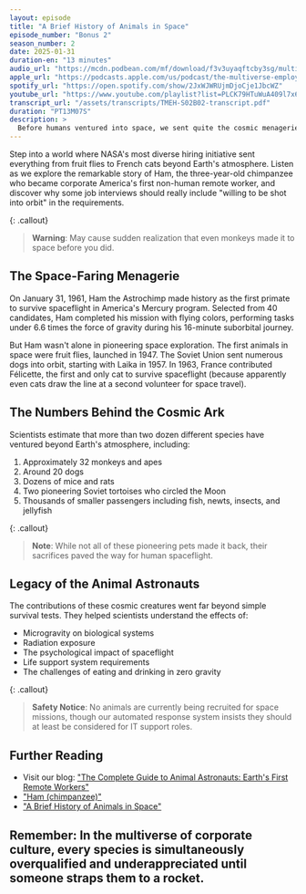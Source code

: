 ```yaml
---
layout: episode
title: "A Brief History of Animals in Space"
episode_number: "Bonus 2"
season_number: 2
date: 2025-01-31
duration-en: "13 minutes"
audio_url: "https://mcdn.podbean.com/mf/download/f3v3uyaqftcby3sg/multiverse-employee-handbook-s02e04-bonus-brief-history-animals-in-space.mp3"
apple_url: "https://podcasts.apple.com/us/podcast/the-multiverse-employee-handbook/id1764134739"
spotify_url: "https://open.spotify.com/show/2JxWJWRUjmDjoCje1JbcWZ"
youtube_url: "https://www.youtube.com/playlist?list=PLCK79HTuWuA409l7x6iRN_icn0xZFzamp"
transcript_url: "/assets/transcripts/TMEH-S02B02-transcript.pdf"
duration: "PT13M07S"
description: >
  Before humans ventured into space, we sent quite the cosmic menagerie. Join us for a special episode celebrating Ham the Astrochimp's historic spaceflight and all the pioneering pets who paved the way to the stars.
---
```


Step into a world where NASA's most diverse hiring initiative sent everything from fruit flies to French cats beyond Earth's atmosphere. Listen as we explore the remarkable story of Ham, the three-year-old chimpanzee who became corporate America's first non-human remote worker, and discover why some job interviews should really include "willing to be shot into orbit" in the requirements.

{: .callout}
> **Warning**: May cause sudden realization that even monkeys made it to space before you did.

## The Space-Faring Menagerie
On January 31, 1961, Ham the Astrochimp made history as the first primate to survive spaceflight in America's Mercury program. Selected from 40 candidates, Ham completed his mission with flying colors, performing tasks under 6.6 times the force of gravity during his 16-minute suborbital journey.

But Ham wasn't alone in pioneering space exploration. The first animals in space were fruit flies, launched in 1947. The Soviet Union sent numerous dogs into orbit, starting with Laika in 1957. In 1963, France contributed Félicette, the first and only cat to survive spaceflight (because apparently even cats draw the line at a second volunteer for space travel).

## The Numbers Behind the Cosmic Ark
Scientists estimate that more than two dozen different species have ventured beyond Earth's atmosphere, including:
1. Approximately 32 monkeys and apes
2. Around 20 dogs
3. Dozens of mice and rats
4. Two pioneering Soviet tortoises who circled the Moon
5. Thousands of smaller passengers including fish, newts, insects, and jellyfish

{: .callout}
> **Note**: While not all of these pioneering pets made it back, their sacrifices paved the way for human spaceflight.

## Legacy of the Animal Astronauts
The contributions of these cosmic creatures went far beyond simple survival tests. They helped scientists understand the effects of:
- Microgravity on biological systems
- Radiation exposure
- The psychological impact of spaceflight
- Life support system requirements
- The challenges of eating and drinking in zero gravity

{: .callout}
> **Safety Notice**: No animals are currently being recruited for space missions, though our automated response system insists they should at least be considered for IT support roles.

## Further Reading
* Visit our blog: ["The Complete Guide to Animal Astronauts: Earth's First Remote Workers"](/blog/animal-astronauts-complete-guide)
* ["Ham (chimpanzee)"](https://en.wikipedia.org/wiki/Ham_(chimpanzee))
* ["A Brief History of Animals in Space"](https://www.nasa.gov/history/a-brief-history-of-animals-in-space/#:~:text=On%20January%2031%2C%201961%2C%20Ham,very%20similar%20to%20Alan%20Shepard's.)

Remember: In the multiverse of corporate culture, every species is simultaneously overqualified and underappreciated until someone straps them to a rocket.
---
